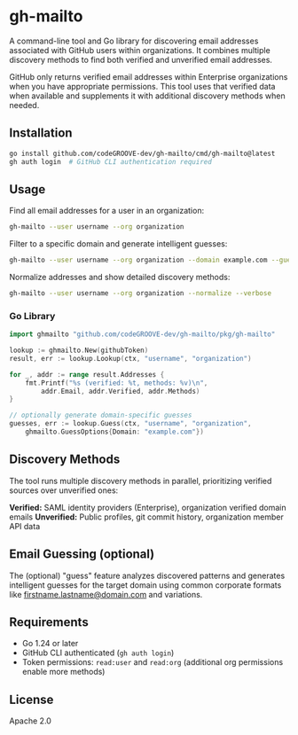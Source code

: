 # gh-mailto

A command-line tool and Go library for discovering email addresses associated with GitHub users within organizations. It combines multiple discovery methods to find both verified and unverified email addresses.

GitHub only returns verified email addresses within Enterprise organizations when you have appropriate permissions. This tool uses that verified data when available and supplements it with additional discovery methods when needed.

## Installation

```bash
go install github.com/codeGROOVE-dev/gh-mailto/cmd/gh-mailto@latest
gh auth login  # GitHub CLI authentication required
```

## Usage

Find all email addresses for a user in an organization:
```bash
gh-mailto --user username --org organization
```

Filter to a specific domain and generate intelligent guesses:
```bash
gh-mailto --user username --org organization --domain example.com --guess
```

Normalize addresses and show detailed discovery methods:
```bash
gh-mailto --user username --org organization --normalize --verbose
```

### Go Library

```go
import ghmailto "github.com/codeGROOVE-dev/gh-mailto/pkg/gh-mailto"

lookup := ghmailto.New(githubToken)
result, err := lookup.Lookup(ctx, "username", "organization")

for _, addr := range result.Addresses {
    fmt.Printf("%s (verified: %t, methods: %v)\n",
        addr.Email, addr.Verified, addr.Methods)
}

// optionally generate domain-specific guesses
guesses, err := lookup.Guess(ctx, "username", "organization",
    ghmailto.GuessOptions{Domain: "example.com"})
```

## Discovery Methods

The tool runs multiple discovery methods in parallel, prioritizing verified sources over unverified ones:

**Verified:** SAML identity providers (Enterprise), organization verified domain emails
**Unverified:** Public profiles, git commit history, organization member API data

## Email Guessing (optional)

The (optional) "guess" feature analyzes discovered patterns and generates intelligent guesses for the target domain using common corporate formats like firstname.lastname@domain.com and variations.

## Requirements

- Go 1.24 or later
- GitHub CLI authenticated (`gh auth login`)
- Token permissions: `read:user` and `read:org` (additional org permissions enable more methods)

## License

Apache 2.0
